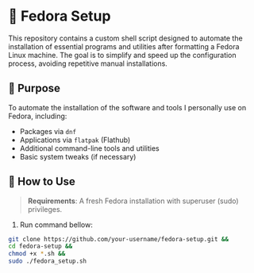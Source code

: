 # 🐧 Fedora Setup

This repository contains a custom shell script designed to automate the installation of essential programs and utilities after formatting a Fedora Linux machine. The goal is to simplify and speed up the configuration process, avoiding repetitive manual installations.

## 📌 Purpose

To automate the installation of the software and tools I personally use on Fedora, including:

- Packages via `dnf`
- Applications via `flatpak` (Flathub)
- Additional command-line tools and utilities
- Basic system tweaks (if necessary)

## 🚀 How to Use

> **Requirements**: A fresh Fedora installation with superuser (sudo) privileges.

1. Run command bellow:

```bash
git clone https://github.com/your-username/fedora-setup.git &&
cd fedora-setup &&
chmod +x *.sh &&
sudo ./fedora_setup.sh
